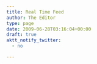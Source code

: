 ```yaml
---
title: Real Time Feed
author: The Editor
type: page
date: 2009-06-28T03:16:04+00:00
draft: true
aktt_notify_twitter:
  - no

---
```


